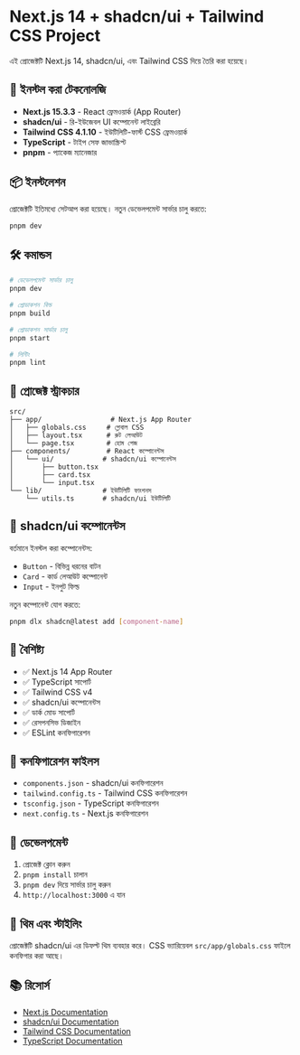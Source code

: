 # Next.js 14 + shadcn/ui + Tailwind CSS Project

এই প্রোজেক্টটি Next.js 14, shadcn/ui, এবং Tailwind CSS দিয়ে তৈরি করা হয়েছে।

## 🚀 ইনস্টল করা টেকনোলজি

- **Next.js 15.3.3** - React ফ্রেমওয়ার্ক (App Router)
- **shadcn/ui** - রি-ইউজেবল UI কম্পোনেন্ট লাইব্রেরি
- **Tailwind CSS 4.1.10** - ইউটিলিটি-ফার্স্ট CSS ফ্রেমওয়ার্ক
- **TypeScript** - টাইপ সেফ জাভাস্ক্রিপ্ট
- **pnpm** - প্যাকেজ ম্যানেজার

## 📦 ইনস্টলেশন

প্রোজেক্টটি ইতিমধ্যে সেটআপ করা হয়েছে। নতুন ডেভেলপমেন্ট সার্ভার চালু করতে:

```bash
pnpm dev
```

## 🛠️ কমান্ডস

```bash
# ডেভেলপমেন্ট সার্ভার চালু
pnpm dev

# প্রোডাকশন বিল্ড
pnpm build

# প্রোডাকশন সার্ভার চালু
pnpm start

# লিন্টিং
pnpm lint
```

## 📁 প্রোজেক্ট স্ট্রাকচার

```
src/
├── app/                 # Next.js App Router
│   ├── globals.css     # গ্লোবাল CSS
│   ├── layout.tsx      # রুট লেআউট
│   └── page.tsx        # হোম পেজ
├── components/         # React কম্পোনেন্টস
│   └── ui/            # shadcn/ui কম্পোনেন্টস
│       ├── button.tsx
│       ├── card.tsx
│       └── input.tsx
└── lib/               # ইউটিলিটি ফাংশনস
    └── utils.ts       # shadcn/ui ইউটিলিটি
```

## 🎨 shadcn/ui কম্পোনেন্টস

বর্তমানে ইনস্টল করা কম্পোনেন্টস:
- `Button` - বিভিন্ন ধরনের বাটন
- `Card` - কার্ড লেআউট কম্পোনেন্ট
- `Input` - ইনপুট ফিল্ড

নতুন কম্পোনেন্ট যোগ করতে:
```bash
pnpm dlx shadcn@latest add [component-name]
```

## 🎯 বৈশিষ্ট্য

- ✅ Next.js 14 App Router
- ✅ TypeScript সাপোর্ট
- ✅ Tailwind CSS v4
- ✅ shadcn/ui কম্পোনেন্টস
- ✅ ডার্ক মোড সাপোর্ট
- ✅ রেসপনসিভ ডিজাইন
- ✅ ESLint কনফিগারেশন

## 🔧 কনফিগারেশন ফাইলস

- `components.json` - shadcn/ui কনফিগারেশন
- `tailwind.config.ts` - Tailwind CSS কনফিগারেশন
- `tsconfig.json` - TypeScript কনফিগারেশন
- `next.config.ts` - Next.js কনফিগারেশন

## 📝 ডেভেলপমেন্ট

1. প্রোজেক্ট ক্লোন করুন
2. `pnpm install` চালান
3. `pnpm dev` দিয়ে সার্ভার চালু করুন
4. `http://localhost:3000` এ যান

## 🎨 থিম এবং স্টাইলিং

প্রোজেক্টটি shadcn/ui এর ডিফল্ট থিম ব্যবহার করে। CSS ভ্যারিয়েবল `src/app/globals.css` ফাইলে কনফিগার করা আছে।

## 📚 রিসোর্স

- [Next.js Documentation](https://nextjs.org/docs)
- [shadcn/ui Documentation](https://ui.shadcn.com)
- [Tailwind CSS Documentation](https://tailwindcss.com/docs)
- [TypeScript Documentation](https://www.typescriptlang.org/docs)
